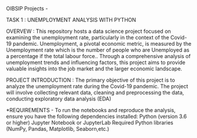 OIBSIP Projects -

TASK 1 : UNEMPLOYMENT ANALYSIS WITH PYTHON

OVERVEW : This repository hosts a data science project focused on examining the unemployment rate, particularly in the context of the Covid-19 pandemic. Unemployment, a pivotal economic metric, is measured by the Unemployment rate which is the number of people who are Unemployed as a percentage if the total labour force.. Through a comprehensive analysis of unemployment trends and influencing factors, this project aims to provide valuable insights into the job market and the larger economic landscape. 

PROJECT INTRODUCTION : The primary objective of this project is to analyze the unemployment rate during the Covid-19 pandemic. The project will involve collecting relevant data, cleaning and preprocessing the data, conducting exploratory data analysis (EDA) 

*REQUIREMENTS - To run the notebooks and reproduce the analysis, ensure you have the following dependencies installed:
Python (version 3.6 or higher)
Jupyter Notebook or JupyterLab
Required Python libraries (NumPy, Pandas, Matplotlib, Seaborn,etc.)

